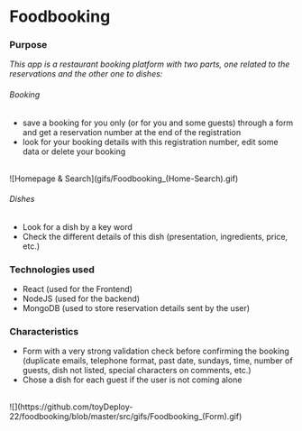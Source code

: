 
# Foodbooking #

### Purpose ###

_This app is a restaurant booking platform with two parts, one related to the reservations and the other one to dishes:_

###### Booking ######

- save a booking for you only (or for you and some guests) through a form and get a reservation number at the end of the registration
- look for your booking details with this registration number, edit some data or delete your booking
<br/>
![Homepage & Search](gifs/Foodbooking_(Home-Search).gif)

###### Dishes ######

- Look for a dish by a key word
- Check the different details of this dish (presentation, ingredients, price, etc.)

### Technologies used ###

- React (used for the Frontend)
- NodeJS (used for the backend)
- MongoDB (used to store reservation details sent by the user)

### Characteristics ###

- Form with a very strong validation check before confirming the booking (duplicate emails, telephone format, past date, sundays, time, number of guests, dish not listed, special characters on comments, etc.)
- Chose a dish for each guest if the user is not coming alone
<br />
![](https://github.com/toyDeploy-22/foodbooking/blob/master/src/gifs/Foodbooking_(Form).gif)

